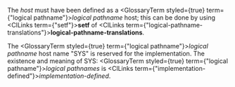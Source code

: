  



The *host* must have been defined as a <GlossaryTerm styled={true} term={"logical pathname"}><i>logical pathname</i></GlossaryTerm> host; this can be done by using <ClLinks  term={"setf"}><b>setf</b></ClLinks> of <ClLinks  term={"logical-pathname-translations"}><b>logical-pathname-translations</b></ClLinks>. 



The <GlossaryTerm styled={true} term={"logical pathname"}><i>logical pathname</i></GlossaryTerm> host name "SYS" is reserved for the implementation. The existence and meaning of SYS: <GlossaryTerm styled={true} term={"logical pathname"}><i>logical pathnames</i></GlossaryTerm> is <ClLinks  term={"implementation-defined"}><i>implementation-defined</i></ClLinks>. 



